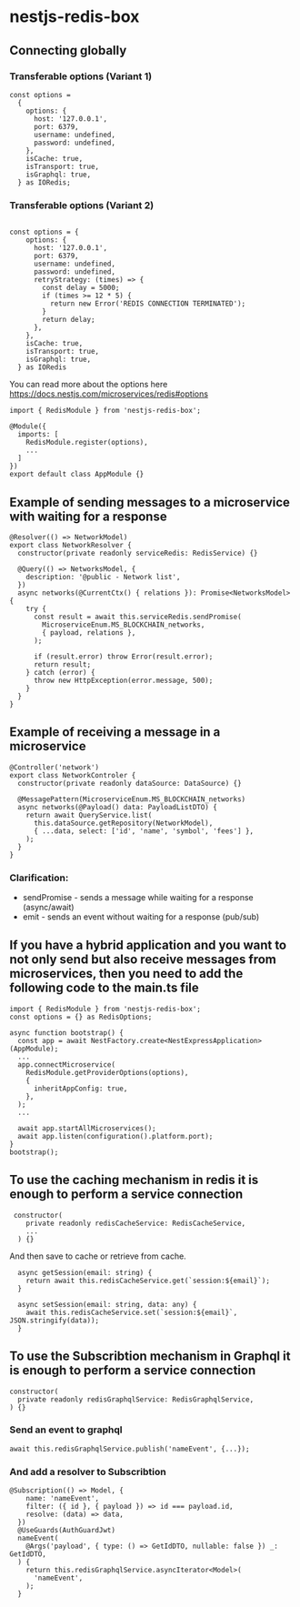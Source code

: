 # nestjs-redis-box

## Connecting globally

### Transferable options (Variant 1)

```
const options =
  {
    options: {
      host: '127.0.0.1',
      port: 6379,
      username: undefined,
      password: undefined,
    },
    isCache: true,
    isTransport: true,
    isGraphql: true,
  } as IORedis;

```
### Transferable options (Variant 2)
```

const options = {
    options: {
      host: '127.0.0.1',
      port: 6379,
      username: undefined,
      password: undefined,
      retryStrategy: (times) => {
        const delay = 5000;
        if (times >= 12 * 5) {
          return new Error('REDIS CONNECTION TERMINATED');
        }
        return delay;
      },
    },
    isCache: true,
    isTransport: true,
    isGraphql: true,
  } as IORedis
```

You can read more about the options here https://docs.nestjs.com/microservices/redis#options

```
import { RedisModule } from 'nestjs-redis-box';

@Module({
  imports: [
    RedisModule.register(options),
    ...
  ]
})
export default class AppModule {}
```

## Example of sending messages to a microservice with waiting for a response

```
@Resolver(() => NetworkModel)
export class NetworkResolver {
  constructor(private readonly serviceRedis: RedisService) {}

  @Query(() => NetworksModel, {
    description: '@public - Network list',
  })
  async networks(@CurrentCtx() { relations }): Promise<NetworksModel> {
    try {
      const result = await this.serviceRedis.sendPromise(
        MicroserviceEnum.MS_BLOCKCHAIN_networks,
        { payload, relations },
      );

      if (result.error) throw Error(result.error);
      return result;
    } catch (error) {
      throw new HttpException(error.message, 500);
    }
  }
}
```

## Example of receiving a message in a microservice

```
@Controller('network')
export class NetworkControler {
  constructor(private readonly dataSource: DataSource) {}

  @MessagePattern(MicroserviceEnum.MS_BLOCKCHAIN_networks)
  async networks(@Payload() data: PayloadListDTO) {
    return await QueryService.list(
      this.dataSource.getRepository(NetworkModel),
      { ...data, select: ['id', 'name', 'symbol', 'fees'] },
    );
  }
}
```

### Clarification:

- sendPromise - sends a message while waiting for a response (async/await)
- emit - sends an event without waiting for a response (pub/sub)

## If you have a hybrid application and you want to not only send but also receive messages from microservices, then you need to add the following code to the main.ts file

```
import { RedisModule } from 'nestjs-redis-box';
const options = {} as RedisOptions;

async function bootstrap() {
  const app = await NestFactory.create<NestExpressApplication>(AppModule);
  ...
  app.connectMicroservice(
    RedisModule.getProviderOptions(options),
    {
      inheritAppConfig: true,
    },
  );
  ...

  await app.startAllMicroservices();
  await app.listen(configuration().platform.port);
}
bootstrap();
```

## To use the caching mechanism in redis it is enough to perform a service connection

```
 constructor(
    private readonly redisCacheService: RedisCacheService,
    ...
  ) {}
```

And then save to cache or retrieve from cache.

```
  async getSession(email: string) {
    return await this.redisCacheService.get(`session:${email}`);
  }

  async setSession(email: string, data: any) {
    await this.redisCacheService.set(`session:${email}`, JSON.stringify(data));
  }
```

## To use the Subscribtion mechanism in Graphql it is enough to perform a service connection

```
constructor(
  private readonly redisGraphqlService: RedisGraphqlService,
) {}
```

### Send an event to graphql

```
await this.redisGraphqlService.publish('nameEvent', {...});
```

### And add a resolver to Subscribtion

```
@Subscription(() => Model, {
    name: 'nameEvent',
    filter: ({ id }, { payload }) => id === payload.id,
    resolve: (data) => data,
  })
  @UseGuards(AuthGuardJwt)
  nameEvent(
    @Args('payload', { type: () => GetIdDTO, nullable: false }) _: GetIdDTO,
  ) {
    return this.redisGraphqlService.asyncIterator<Model>(
      'nameEvent',
    );
  }
```
